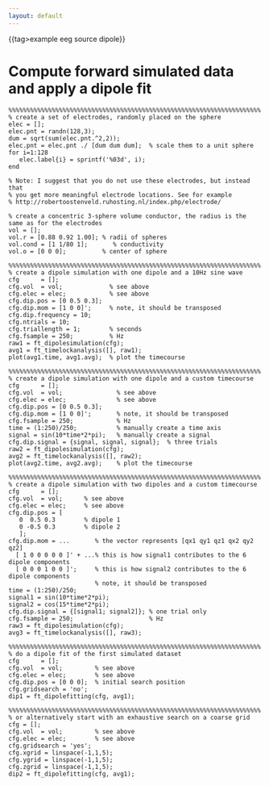 ```yaml
---
layout: default
---
```


{{tag>example eeg source dipole}}

# Compute forward simulated data and apply a dipole fit

	
	%%%%%%%%%%%%%%%%%%%%%%%%%%%%%%%%%%%%%%%%%%%%%%%%%%%%%%%%%%%%%%%%%%%%%% 
	% create a set of electrodes, randomly placed on the sphere
	elec = [];
	elec.pnt = randn(128,3);
	dum = sqrt(sum(elec.pnt.^2,2));
	elec.pnt = elec.pnt ./ [dum dum dum];  % scale them to a unit sphere
	for i=1:128
	   elec.label{i} = sprintf('%03d', i);
	end
	
	% Note: I suggest that you do not use these electrodes, but instead that 
	% you get more meaningful electrode locations. See for example  
	% http://robertoostenveld.ruhosting.nl/index.php/electrode/
	
	% create a concentric 3-sphere volume conductor, the radius is the same as for the electrodes
	vol = [];
	vol.r = [0.88 0.92 1.00]; % radii of spheres
	vol.cond = [1 1/80 1];       % conductivity
	vol.o = [0 0 0];          % center of sphere
	
	%%%%%%%%%%%%%%%%%%%%%%%%%%%%%%%%%%%%%%%%%%%%%%%%%%%%%%%%%%%%%%%%%%%%%% 
	% create a dipole simulation with one dipole and a 10Hz sine wave
	cfg      = [];
	cfg.vol  = vol;             % see above
	cfg.elec = elec;            % see above
	cfg.dip.pos = [0 0.5 0.3];
	cfg.dip.mom = [1 0 0]';     % note, it should be transposed
	cfg.dip.frequency = 10;
	cfg.ntrials = 10;
	cfg.triallength = 1;        % seconds
	cfg.fsample = 250;          % Hz
	raw1 = ft_dipolesimulation(cfg);
	avg1 = ft_timelockanalysis([], raw1);
	plot(avg1.time, avg1.avg);  % plot the timecourse
	
	%%%%%%%%%%%%%%%%%%%%%%%%%%%%%%%%%%%%%%%%%%%%%%%%%%%%%%%%%%%%%%%%%%%%%% 
	% create a dipole simulation with one dipole and a custom timecourse
	cfg      = [];
	cfg.vol  = vol;               % see above
	cfg.elec = elec;              % see above
	cfg.dip.pos = [0 0.5 0.3];
	cfg.dip.mom = [1 0 0]';       % note, it should be transposed
	cfg.fsample = 250;            % Hz
	time = (1:250)/250;           % manually create a time axis
	signal = sin(10*time*2*pi);   % manually create a signal
	cfg.dip.signal = {signal, signal, signal};  % three trials
	raw2 = ft_dipolesimulation(cfg);
	avg2 = ft_timelockanalysis([], raw2);
	plot(avg2.time, avg2.avg);    % plot the timecourse
	
	%%%%%%%%%%%%%%%%%%%%%%%%%%%%%%%%%%%%%%%%%%%%%%%%%%%%%%%%%%%%%%%%%%%%%% 
	% create a dipole simulation with two dipoles and a custom timecourse
	cfg      = [];
	cfg.vol  = vol;      % see above
	cfg.elec = elec;     % see above
	cfg.dip.pos = [
	   0  0.5 0.3        % dipole 1
	   0 -0.5 0.3        % dipole 2
	   ];
	cfg.dip.mom = ...       % the vector represents [qx1 qy1 qz1 qx2 qy2 qz2]
	  [ 1 0 0 0 0 0 ]' + ...% this is how signal1 contributes to the 6 dipole components
	  [ 0 0 0 1 0 0 ]';     % this is how signal2 contributes to the 6 dipole components
	                        % note, it should be transposed
	time = (1:250)/250;
	signal1 = sin(10*time*2*pi);
	signal2 = cos(15*time*2*pi);
	cfg.dip.signal = {[signal1; signal2]}; % one trial only
	cfg.fsample = 250;                     % Hz
	raw3 = ft_dipolesimulation(cfg);
	avg3 = ft_timelockanalysis([], raw3);
	
	%%%%%%%%%%%%%%%%%%%%%%%%%%%%%%%%%%%%%%%%%%%%%%%%%%%%%%%%%%%%%%%%%%%%%% 
	% do a dipole fit of the first simulated dataset
	cfg      = [];
	cfg.vol  = vol;         % see above
	cfg.elec = elec;        % see above
	cfg.dip.pos = [0 0 0];  % initial search position
	cfg.gridsearch = 'no';
	dip1 = ft_dipolefitting(cfg, avg1);
	
	%%%%%%%%%%%%%%%%%%%%%%%%%%%%%%%%%%%%%%%%%%%%%%%%%%%%%%%%%%%%%%%%%%%%%%
	% or alternatively start with an exhaustive search on a coarse grid
	cfg = [];
	cfg.vol  = vol;         % see above
	cfg.elec = elec;        % see above
	cfg.gridsearch = 'yes';
	cfg.xgrid = linspace(-1,1,5);
	cfg.ygrid = linspace(-1,1,5);
	cfg.zgrid = linspace(-1,1,5);
	dip2 = ft_dipolefitting(cfg, avg1);
	


